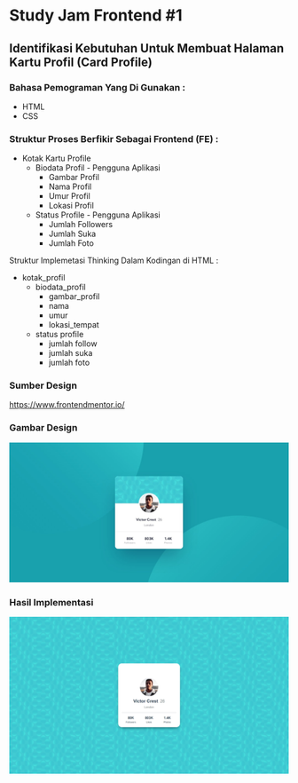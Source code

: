 # Study Jam Frontend #1

## Identifikasi Kebutuhan Untuk Membuat Halaman Kartu Profil (Card Profile)

### Bahasa Pemograman Yang Di Gunakan :
- HTML 
- CSS

### Struktur Proses Berfikir Sebagai Frontend (FE) :
- Kotak Kartu Profile 
    - Biodata Profil - Pengguna Aplikasi
        - Gambar Profil 
        - Nama Profil
        - Umur Profil
        - Lokasi Profil
    - Status Profile - Pengguna Aplikasi
        - Jumlah Followers 
        - Jumlah Suka 
        - Jumlah Foto

Struktur Implemetasi Thinking Dalam Kodingan di HTML :
- kotak_profil
    - biodata_profil
        - gambar_profil
        - nama
        - umur 
        - lokasi_tempat
    - status profile
        - jumlah follow
        - jumlah suka
        - jumlah foto

 ### Sumber Design
 https://www.frontendmentor.io/

 ### Gambar Design
<img src="design/desktop-design.jpg" alt="Design FE"><br>

 ### Hasil Implementasi
<img src="design/hasil-pembuatan.png" alt="Design FE"><br>